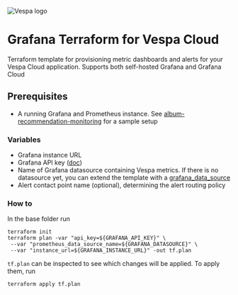 
<!-- Copyright Yahoo. Licensed under the terms of the Apache 2.0 license. See LICENSE in the project root. -->

![Vespa logo](https://vespa.ai/assets/vespa-logo-color.png)

# Grafana Terraform for Vespa Cloud

Terraform template for provisioning metric dashboards and alerts for your Vespa Cloud application. Supports both self-hosted Grafana and Grafana Cloud

## Prerequisites
* A running Grafana and Prometheus instance. See [album-recommendation-monitoring](https://github.com/vespa-engine/sample-apps/tree/master/examples/operations/monitoring/album-recommendation-monitoring/) for a sample setup

### Variables
* Grafana instance URL
* Grafana API key ([doc](https://grafana.com/docs/grafana/latest/administration/api-keys/#create-an-api-key))
* Name of Grafana datasource containing Vespa metrics. If there is no datasource yet, you can extend the template with a [grafana_data_source](https://grafana.com/docs/grafana-cloud/developer-resources/infrastructure-as-code/terraform/terraform-cloud-stack/#add-a-data-source)
* Alert contact point name (optional), determining the alert routing policy


### How to

In the base folder run
```
terraform init
terraform plan -var "api_key=${GRAFANA_API_KEY}" \
 --var "prometheus_data_source_name=${GRAFANA_DATASOURCE}" \
 --var "instance_url=${GRAFANA_INSTANCE_URL}" -out tf.plan
```
`tf.plan` can be inspected to see which changes will be applied. To apply them, run
```
terraform apply tf.plan
```
